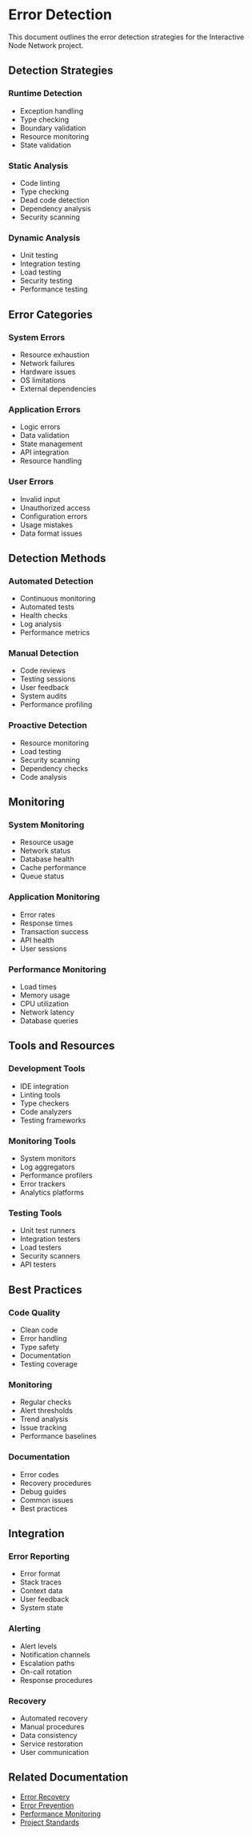 # Error Detection

This document outlines the error detection strategies for the Interactive Node Network project.

## Detection Strategies

### Runtime Detection
- Exception handling
- Type checking
- Boundary validation
- Resource monitoring
- State validation

### Static Analysis
- Code linting
- Type checking
- Dead code detection
- Dependency analysis
- Security scanning

### Dynamic Analysis
- Unit testing
- Integration testing
- Load testing
- Security testing
- Performance testing

## Error Categories

### System Errors
- Resource exhaustion
- Network failures
- Hardware issues
- OS limitations
- External dependencies

### Application Errors
- Logic errors
- Data validation
- State management
- API integration
- Resource handling

### User Errors
- Invalid input
- Unauthorized access
- Configuration errors
- Usage mistakes
- Data format issues

## Detection Methods

### Automated Detection
- Continuous monitoring
- Automated tests
- Health checks
- Log analysis
- Performance metrics

### Manual Detection
- Code reviews
- Testing sessions
- User feedback
- System audits
- Performance profiling

### Proactive Detection
- Resource monitoring
- Load testing
- Security scanning
- Dependency checks
- Code analysis

## Monitoring

### System Monitoring
- Resource usage
- Network status
- Database health
- Cache performance
- Queue status

### Application Monitoring
- Error rates
- Response times
- Transaction success
- API health
- User sessions

### Performance Monitoring
- Load times
- Memory usage
- CPU utilization
- Network latency
- Database queries

## Tools and Resources

### Development Tools
- IDE integration
- Linting tools
- Type checkers
- Code analyzers
- Testing frameworks

### Monitoring Tools
- System monitors
- Log aggregators
- Performance profilers
- Error trackers
- Analytics platforms

### Testing Tools
- Unit test runners
- Integration testers
- Load testers
- Security scanners
- API testers

## Best Practices

### Code Quality
- Clean code
- Error handling
- Type safety
- Documentation
- Testing coverage

### Monitoring
- Regular checks
- Alert thresholds
- Trend analysis
- Issue tracking
- Performance baselines

### Documentation
- Error codes
- Recovery procedures
- Debug guides
- Common issues
- Best practices

## Integration

### Error Reporting
- Error format
- Stack traces
- Context data
- User feedback
- System state

### Alerting
- Alert levels
- Notification channels
- Escalation paths
- On-call rotation
- Response procedures

### Recovery
- Automated recovery
- Manual procedures
- Data consistency
- Service restoration
- User communication

## Related Documentation

- [Error Recovery](./recovery.md)
- [Error Prevention](./prevention.md)
- [Performance Monitoring](../performance/monitoring.md)
- [Project Standards](../project-standards.md) 
